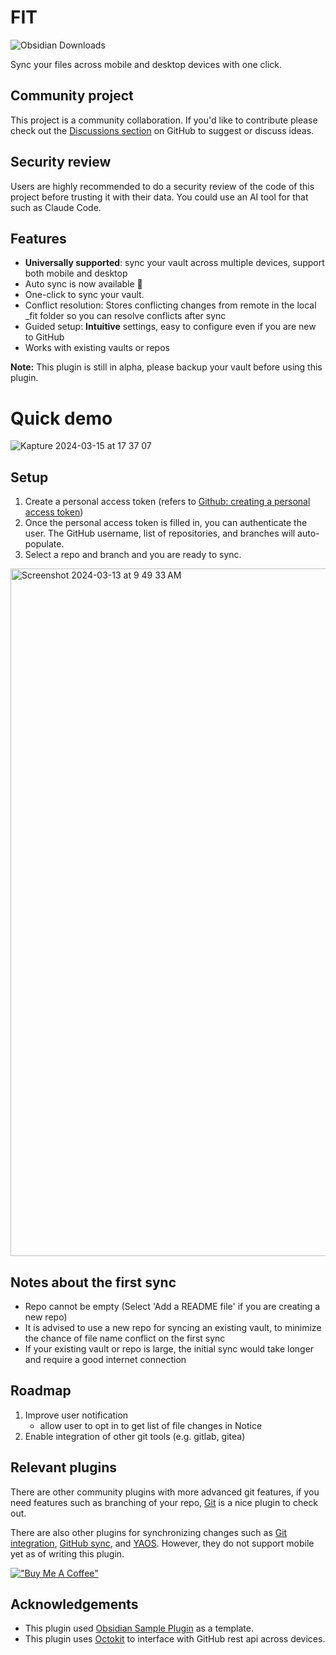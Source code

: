 # FIT			
![Obsidian Downloads](https://img.shields.io/badge/dynamic/json?logo=obsidian&color=%23483699&label=downloads&query=%24%5B%22fit%22%5D.downloads&url=https%3A%2F%2Fraw.githubusercontent.com%2Fobsidianmd%2Fobsidian-releases%2Fmaster%2Fcommunity-plugin-stats.json)

Sync your files across mobile and desktop devices with one click.

## Community project

This project is a community collaboration. If you'd like to contribute please check out the [Discussions section] on GitHub to suggest or discuss ideas.

[Discussions section]: https://github.com/joshuakto/fit/discussions

## Security review

Users are highly recommended to do a security review of the code of this project before trusting it with their data. You could use an AI tool for that such as Claude Code.

## Features
- **Universally supported**: sync your vault across multiple devices, support both mobile and desktop
- Auto sync is now available 🎉 
- One-click to sync your vault.
- Conflict resolution: Stores conflicting changes from remote in the local _fit folder so you can resolve conflicts after sync
- Guided setup: **Intuitive** settings, easy to configure even if you are new to GitHub
- Works with existing vaults or repos

**Note:** This plugin is still in alpha, please backup your vault before using this plugin.


# Quick demo


![Kapture 2024-03-15 at 17 37 07](https://github.com/joshuakto/fit/assets/34743132/27ea39b7-f54d-4c95-bf40-41972a29c26d)



## Setup
1. Create a personal access token (refers to [Github: creating a personal access token](https://docs.github.com/en/enterprise-server@3.9/authentication/keeping-your-account-and-data-secure/managing-your-personal-access-tokens#creating-a-personal-access-token))
2. Once the personal access token is filled in, you can authenticate the user. The GitHub username, list of repositories, and branches will auto-populate.
3. Select a repo and branch and you are ready to sync.
<img width="1100" alt="Screenshot 2024-03-13 at 9 49 33 AM" src="https://github.com/joshuakto/fit/assets/34743132/3ab3665a-5a78-468c-a936-fcf5fd2a8774">

## Notes about the first sync
- Repo cannot be empty (Select 'Add a README file' if you are creating a new repo)
- It is advised to use a new repo for syncing an existing vault, to minimize the chance of file name conflict on the first sync
- If your existing vault or repo is large, the initial sync would take longer and require a good internet connection

## Roadmap
1. Improve user notification
   - allow user to opt in to get list of file changes in Notice
2. Enable integration of other git tools (e.g. gitlab, gitea)

## Relevant plugins
There are other community plugins with more advanced git features, if you need features such as branching of your repo, [Git](https://github.com/denolehov/obsidian-git) is a nice plugin to check out.

There are also other plugins for synchronizing changes such as [Git integration](https://github.com/noradroid/obsidian-git-integration), [GitHub sync](https://github.com/kevinmkchin/Obsidian-GitHub-Sync), and [YAOS](https://github.com/mahyarmirrashed/yaos). However, they do not support mobile yet as of writing this plugin.

[!["Buy Me A Coffee"](https://cdn.buymeacoffee.com/buttons/v2/default-blue.png)](https://www.buymeacoffee.com/joshuakto)

## Acknowledgements
 - This plugin used [Obsidian Sample Plugin](https://github.com/obsidianmd/obsidian-sample-plugin) as a template.
 - This plugin uses [Octokit](https://github.com/octokit/core.js/) to interface with GitHub rest api across devices.

<!--- 
## Releasing new releases

- Update your `manifest.json` with your new version number, such as `1.0.1`, and the minimum Obsidian version required for your latest release.
- Update your `versions.json` file with `"new-plugin-version": "minimum-obsidian-version"` so older versions of Obsidian can download an older version of your plugin that's compatible.
- Create new GitHub release using your new version number as the "Tag version". Use the exact version number, don't include a prefix `v`. See here for an example: https://github.com/obsidianmd/obsidian-sample-plugin/releases
- Upload the files `manifest.json`, `main.js`, `styles.css` as binary attachments. Note: The manifest.json file must be in two places, first the root path of your repository and also in the release.
- Publish the release.

> You can simplify the version bump process by running `npm version patch`, `npm version minor` or `npm version major` after updating `minAppVersion` manually in `manifest.json`.
> The command will bump version in `manifest.json` and `package.json`, and add the entry for the new version to `versions.json`

## Adding your plugin to the community plugin list

- Check https://github.com/obsidianmd/obsidian-releases/blob/master/plugin-review.md
- Publish an initial version.
- Make sure you have a `README.md` file in the root of your repo.
- Make a pull request at https://github.com/obsidianmd/obsidian-releases to add your plugin.
  
## Manually installing the plugin

- Copy over `main.js`, `styles.css`, `manifest.json` to your vault `VaultFolder/.obsidian/plugins/your-plugin-id/`.
--->
